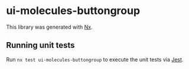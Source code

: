 # ui-molecules-buttongroup

This library was generated with [Nx](https://nx.dev).

## Running unit tests

Run `nx test ui-molecules-buttongroup` to execute the unit tests via [Jest](https://jestjs.io).

